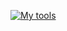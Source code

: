 [![My tools](https://github-readme-stats-git-masterrstaa-rickstaa.vercel.app/api/top-langs/?username=funsionx&hide=html,scss,css,python,astro&theme=dracula)](https://github.com/funsionx/github-readme-stats)

